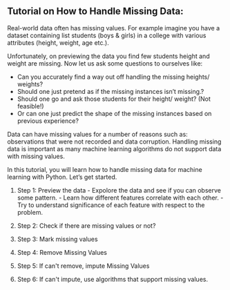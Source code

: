 ## Tutorial on How to Handle Missing Data:

Real-world data often has missing values. For example imagine you have a dataset containing list students (boys & girls) in a college with various attributes (height, weight, age etc.). 

Unfortunately, on previewing the data you find few students height and weight are missing. Now let us ask some questions to ourselves like:

  - Can you accurately find a way out off handling the missing heights/ weights?
  - Should one just pretend as if the missing instances isn’t missing.?
  - Should one go and ask those students for their height/ weight? (Not feasible!)
  - Or can one just predict the shape of the missing instances based on previous experience?

Data can have missing values for a number of reasons such as: observations that were not recorded and data corruption. Handling missing data is important as many machine learning algorithms do not support data with missing values.

In this tutorial, you will learn how to handle missing data for machine learning with Python. Let’s get started.

1. Step 1: Preview the data
        - Expolore the data and see if you can observe some pattern. 
        - Learn how different features correlate with each other. 
        - Try to understand significance of each feature with respect to the problem.
        
2. Step 2: Check if there are missing values or not?

3. Step 3: Mark missing values

4. Step 4: Remove Missing Values

5. Step 5: If can't remove, impute Missing Values

6. Step 6: If can't impute, use algorithms that support missing values.


